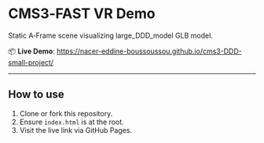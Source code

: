 # CMS3‑FAST VR Demo

Static A‑Frame scene visualizing large_DDD_model GLB model.

📦 **Live Demo**: https://nacer-eddine-boussoussou.github.io/cms3-DDD-small-project/

---

## How to use

1. Clone or fork this repository.
2. Ensure `index.html` is at the root.
3. Visit the live link via GitHub Pages.
